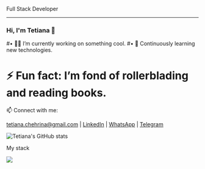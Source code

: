 Full Stack Developer
_________________________________________________________________________________________________________________________________________________________________________________________________

### Hi, I'm Tetiana 👋

#•	👨‍💻 I’m currently working on something cool.
#• 🌱 Сontinuously learning new technologies.
#  ⚡ Fun fact: I’m fond of rollerblading and reading books.
  
:mailbox: Connect with me:

[tetiana.chehrina@gmail.com](mailto:tetiana.chehrina@gmail.com) | [LinkedIn](https://www.linkedin.com/in/tetiana-chehrina/) | [WhatsApp](https://wa.me/+48536029950) | [Telegram](mailto:@Tetiana_Chehrina)

![Tetiana's GitHub stats](https://github-readme-stats.vercel.app/api?username=TetianaChehrina&show_icons=true&theme=holi) 


My stack

<img src="https://skillicons.dev/icons?i=html,css,sass,git,js,react,redux,postman,nodejs,express,mongodb,vite" />

